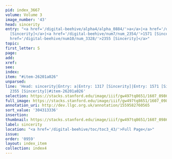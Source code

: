 ```yaml
---
pid: index_3667
volume: Volume 3
image_number: '43'
head: sincerity
entry: "<a href='/digital-beehive/alpha4/alpha_0884/'>a</a>|<a href='/digital-beehive/num6/num_1840/'>1317
  [Sincerity]</a>|<a href='/digital-beehive/num7/num_2354/'>1571 [Sincerity]</a>|<a
  href='/digital-beehive/num10/num_3328/'>2355 [Sincerity]</a>"
topic:
first_letter: S
page:
add:
xref:
see:
index:
item: "#item-26201a026"
unparsed:
line: 'Head: sincerity|Entry: a|Entry: 1317 [Sincerity]|Entry: 1571 [Sincerity]|Entry:
  2355 [Sincerity]|#item-26201a026'
selection: https://stacks.stanford.edu/image/iiif/gw497tq8651/1607_0986/175,3336,744,170/full/0/default.jpg
full_image: https://stacks.stanford.edu/image/iiif/gw497tq8651/1607_0986/full/full/0/default.jpg
annotation_uri: http://dev.llgc.org.uk/annotation/1559582760565
sort_value: '304313336'
insertion:
thumbnail: https://stacks.stanford.edu/image/iiif/gw497tq8651/1607_0986/175,3336,744,170/150,/0/default.jpg
label: sincerity
location: "<a href='/digital-beehive/toc/toc3_43/'>Full Page</a>"
issue:
order: '0959'
layout: index_item
collection: index4
---
```

